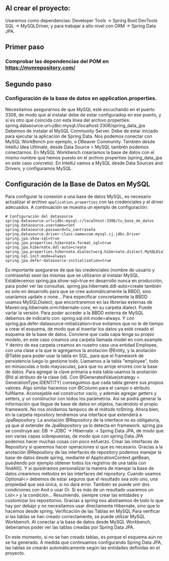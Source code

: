 ## Al crear el proyecto:
Usaremos como dependencias:
Developer Tools -> Spring Boot DevTools
SQL -> MySQLDriver, y para trabajar a alto nivel con ORM -> Spring Data JPA.

## Primer paso
### Comprobar las dependencias del POM en https://mvnrepository.com/
## Segundo paso
### Configuración de la base de datos en application.properties.
Necesitamos asegurarnos de que MySQL esté escuchando en el puerto 3306, de modo que al instalar debe de estar configuradop en ese puerto, y si es otro que coincida con esta línea del archivo properties:
spring.datasource.url=jdbc:mysql://localhost:3306/spring_data_jpa
Debemos de instalar el MySQL Community Server.
Debe de estar iniciado para ejecutar la aplicación de Spring Data.
Nos podemos conectar con MySQL WorkBench por ejemplo, o DBeaver Community.
También desde IntelliJ Idea Ultimate, desde Data Source > MySQL también podemos conectarnos.
En MySQL Workbench crearíamos la base de datos con el mismo nombre que hemos puesto en el archivo properties (spring_data_jpa en este caso concreto).
En IntelliJ vamos a MySQL desde Data Sources and Drivers, y configuramos MySQL.
## Configuración de la Base de Datos en MySQL

Para configurar la conexión a una base de datos MySQL, es necesario actualizar el archivo `application.properties` con las credenciales y el driver adecuados. A continuación se muestra un ejemplo de configuración:

```properties
# Configuración del datasource
spring.datasource.url=jdbc:mysql://localhost:3306/tu_base_de_datos
spring.datasource.username=root
spring.datasource.password=tu_contraseña
spring.datasource.driver-class-name=com.mysql.cj.jdbc.Driver
spring.jpa.show-sql=true
spring.jpa.properties.hibernate.format_sql=true
spring.jpa.hibernate.ddl-auto=create
spring.jpa.properties.hibernate.dialect=org.hibernate.dialect.MySQLDialect
spring.sql.init.mode=always
spring.jpa.defer-datasource-initialization=true
````

Es importante asegurarse de que las credenciales (nombre de usuario y contraseña) sean las mismas que se utilizaron al instalar MySQL.
Establecemos spring.jpa.show-sql=true en desarrollo nunca en producción, para poder ver las consultas.
spring.jpa.hibernate.ddl-auto=create también es solo en desarrollo para que se cree automáticamente la BBDD, sino usaríamos update o none...
Para especificar concretamente la BBDD usamos MySQLDialect, que encontraremos en las librerías externas de Maven:org.hibernate.orm:hibernate-core, en su carpeta dialect. Puede variar la versión.
Para poder acceder a la BBDD externa de MySQL debemos de indicarlo con: spring.sql.init.mode=always.
Y con spring.jpa.defer-datasource-initialization=true evitamos que no le de tiempo a crear el esquema, de modo que al insertar los datos ya esté creado el esquema de la base de datos.
Conviene que cada capa tenga su propio modelo, en este caso creamos una carpeta llamada model en com.example.
Y dentro de esa carpeta creamos en nusetro caso una entidad Employee, con una clase a la que le agregamos la anotación @Entity, y la anotación @Table para poder usar la tabla en SQL, para que el framework de persistencia luego lo gestione todo.
Llamamos a la tabla "employee", todo en minúsculas o todo mayúsculas, para que no arroje errores con la base de datos.
Para agregar la clave primaria a esta tabla usamos la anotación @Id al atributo de la clase (id).
Con @GeneratedValue(strategy = GenerationType.IDENTITY) conseguimos que cada tabla genere sus propios valores.
Algo similar hacemos con @Column para el campo o atributo fullName.
Aconsejable eel constructor vacío, y además agregar getters y setters, y un constructor con todos los parámetros.
Así se podrá generar la información que llegue de base de datos en objetos, haciéndolo el propio framework.
No nos olvidamos tampoco de el método toString.
Ahora bien, en la carpeta repository tendremos una interface que extenderá a JpaRepository.
La anotación @Repository de la interface no es obligatoria, ya que al extender de JpaRepository ya lo detecta en framework.
spring jpa se construye así: DB -> JDBC -> Hibernate -> Spring Data JPA, de modo que son varias capas sobrepuestas, de modo que con spring Data JPA podemos hacer muchas cosas con poco esfuerzo.
Crear las interfaces de Repository si queremos hacer operaciones sí que es necesario.
Gracias a la anotación @Repository de las interfaces de repository podemos manejar la base de datos desde spring, mediante el ApplicationContext.getBean, puediendo por ejemplo obtener todos los registros de una tabla con findAll(). Y si quisiéramos personalizar la manera de manejar la base de datos crearemos métodos en las interfaces del repository.
Cuando usamos Optional<> debemos de estar seguros que el resultado sea solo uno, una propiedad que sea única, si no dará error. También se puede unir dos condiciones con And o usar Or. Si es más de un resultado usaremos un List<> y la condición...
Resumiendo, siempre crear las entidades y customizar los repositorios.
Gracias a spring nos abstraemos de todo lo que hay por debajo y no necesitamos usar directamente Hibernate, sino que lo hacemos desde spring.
Verificación de las Tablas en MySQL
Para verificar si las tablas se han creado correctamente, se puede utilizar MySQL Workbench. Al conectar a la base de datos desde MySQL Workbench, deberíamos poder ver las tablas creadas por Spring Data JPA.

En este momento, si no se han creado tablas, es porque el esquema aún no se ha generado. A medida que continuamos configurando Spring Data JPA, las tablas se crearán automáticamente según las entidades definidas en el proyecto.

